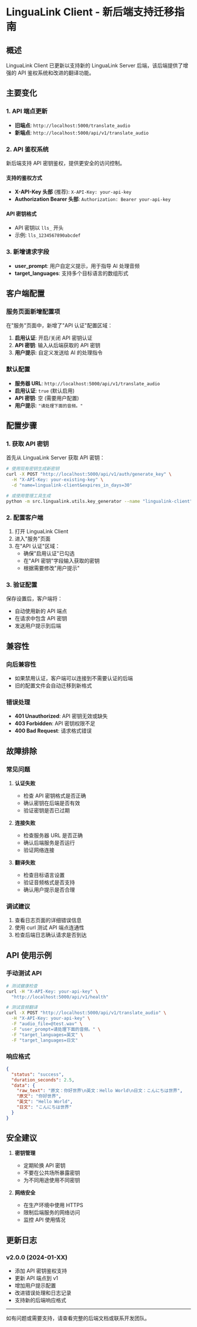 # LinguaLink Client - 新后端支持迁移指南

## 概述

LinguaLink Client 已更新以支持新的 LinguaLink Server 后端，该后端提供了增强的 API 鉴权系统和改进的翻译功能。

## 主要变化

### 1. API 端点更新
- **旧端点**: `http://localhost:5000/translate_audio`
- **新端点**: `http://localhost:5000/api/v1/translate_audio`

### 2. API 鉴权系统
新后端支持 API 密钥鉴权，提供更安全的访问控制。

#### 支持的鉴权方式
- **X-API-Key 头部** (推荐): `X-API-Key: your-api-key`
- **Authorization Bearer 头部**: `Authorization: Bearer your-api-key`

#### API 密钥格式
- API 密钥以 `lls_` 开头
- 示例: `lls_1234567890abcdef`

### 3. 新增请求字段
- **user_prompt**: 用户自定义提示，用于指导 AI 处理音频
- **target_languages**: 支持多个目标语言的数组形式

## 客户端配置

### 服务页面新增配置项

在"服务"页面中，新增了"API 认证"配置区域：

1. **启用认证**: 开启/关闭 API 密钥认证
2. **API 密钥**: 输入从后端获取的 API 密钥
3. **用户提示**: 自定义发送给 AI 的处理指令

### 默认配置
- **服务器 URL**: `http://localhost:5000/api/v1/translate_audio`
- **启用认证**: `true` (默认启用)
- **API 密钥**: 空 (需要用户配置)
- **用户提示**: `"请处理下面的音频。"`

## 配置步骤

### 1. 获取 API 密钥

首先从 LinguaLink Server 获取 API 密钥：

```bash
# 使用现有密钥生成新密钥
curl -X POST "http://localhost:5000/api/v1/auth/generate_key" \
  -H "X-API-Key: your-existing-key" \
  -d "name=lingualink-client&expires_in_days=30"

# 或使用管理工具生成
python -m src.lingualink.utils.key_generator --name "lingualink-client"
```

### 2. 配置客户端

1. 打开 LinguaLink Client
2. 进入"服务"页面
3. 在"API 认证"区域：
   - 确保"启用认证"已勾选
   - 在"API 密钥"字段输入获取的密钥
   - 根据需要修改"用户提示"

### 3. 验证配置

保存设置后，客户端将：
- 自动使用新的 API 端点
- 在请求中包含 API 密钥
- 发送用户提示到后端

## 兼容性

### 向后兼容性
- 如果禁用认证，客户端可以连接到不需要认证的后端
- 旧的配置文件会自动迁移到新格式

### 错误处理
- **401 Unauthorized**: API 密钥无效或缺失
- **403 Forbidden**: API 密钥权限不足
- **400 Bad Request**: 请求格式错误

## 故障排除

### 常见问题

1. **认证失败**
   - 检查 API 密钥格式是否正确
   - 确认密钥在后端是否有效
   - 验证密钥是否已过期

2. **连接失败**
   - 检查服务器 URL 是否正确
   - 确认后端服务是否运行
   - 验证网络连接

3. **翻译失败**
   - 检查目标语言设置
   - 验证音频格式是否支持
   - 确认用户提示是否合理

### 调试建议

1. 查看日志页面的详细错误信息
2. 使用 curl 测试 API 端点连通性
3. 检查后端日志确认请求是否到达

## API 使用示例

### 手动测试 API

```bash
# 测试健康检查
curl -H "X-API-Key: your-api-key" \
  "http://localhost:5000/api/v1/health"

# 测试音频翻译
curl -X POST "http://localhost:5000/api/v1/translate_audio" \
  -H "X-API-Key: your-api-key" \
  -F "audio_file=@test.wav" \
  -F "user_prompt=请处理下面的音频。" \
  -F "target_languages=英文" \
  -F "target_languages=日文"
```

### 响应格式

```json
{
  "status": "success",
  "duration_seconds": 2.5,
  "data": {
    "raw_text": "原文：你好世界\n英文：Hello World\n日文：こんにちは世界",
    "原文": "你好世界",
    "英文": "Hello World", 
    "日文": "こんにちは世界"
  }
}
```

## 安全建议

1. **密钥管理**
   - 定期轮换 API 密钥
   - 不要在公共场所暴露密钥
   - 为不同用途使用不同密钥

2. **网络安全**
   - 在生产环境中使用 HTTPS
   - 限制后端服务的网络访问
   - 监控 API 使用情况

## 更新日志

### v2.0.0 (2024-01-XX)
- 添加 API 密钥鉴权支持
- 更新 API 端点到 v1
- 增加用户提示配置
- 改进错误处理和日志记录
- 支持新的后端响应格式

---

如有问题或需要支持，请查看完整的后端文档或联系开发团队。 